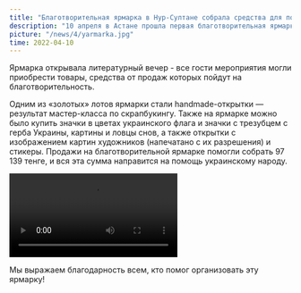 ```yaml
---
title: "Благотворительная ярмарка в Нур-Султане собрала средства для помощи Украине"
description: "10 апреля в Астане прошла первая благотворительная ярмарка, организованная Штабом гуманитарной помощи Украине."
picture: "/news/4/yarmarka.jpg"
time: 2022-04-10
---
```


<NewsHeader :frontmatter="frontmatter"/>

Ярмарка открывала литературный вечер - все гости мероприятия могли приобрести товары, средства от продаж которых пойдут на благотворительность.

Одним из «золотых» лотов ярмарки стали handmade-открытки — результат мастер-класса по скрапбукингу. Также на ярмарке можно было купить значки в цветах украинского флага и значки с трезубцем с герба Украины, картины и ловцы снов, а также открытки с изображением картин художников (напечатано с их разрешения) и стикеры. Продажи на благотворительной ярмарке помогли собрать 97 139 тенге, и вся эта сумма направится на помощь украинскому народу.

<video controls="controls">
  <source src="/news/4/yarmarka.mp4">
</video>

Мы выражаем благодарность всем, кто помог организовать эту ярмарку!
